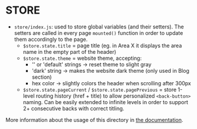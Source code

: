 # STORE

- `store/index.js`: used to store global variables (and their setters). The setters are called in every page `mounted()` function in order to update them accordingly to the page.
  - `$store.state.title` = page title (eg. in Area X it displays the area name in the empty part of the header)
  - `$store.state.theme` = website theme, accepting:
    - '' or 'default' strings -> reset theme to slight gray
    - 'dark' string -> makes the website dark theme (only used in Blog section)
    - hex color -> slightly colors the header when scrolling after 300px
  - `$store.state.pageCurrent` / `$store.state.pagePrevious` = store 1-level routing history (href + title) to allow personalized `<back-button>` naming. Can be easily extended to infinite levels in order to support 2+ consecutive backs with correct titling.

More information about the usage of this directory in [the documentation](https://nuxtjs.org/guide/vuex-store).

<!-- tried this in index.js but does nothing:
```javascript
// https://github.com/awronski/nuxtjs-examples/tree/master/mobile-desktop-with-store
// const checkIfMobile = (context) => {
//   const userAgent = context.isServer
//     ? context.req.headers['user-agent']
//     : navigator.userAgent
//   let mobile = false
//   ;(function (a) {
//     if (
//       /(android|bb\d+|meego).+mobile|avantgo|bada\/|blackberry|blazer|compal|elaine|fennec|hiptop|iemobile|ip(hone|od)|iris|kindle|lge |maemo|midp|mmp|mobile.+firefox|netfront|opera m(ob|in)i|palm( os)?|phone|p(ixi|re)\/|plucker|pocket|psp|series(4|6)0|symbian|treo|up\.(browser|link)|vodafone|wap|windows ce|xda|xiino|android|ipad|playbook|silk/i.test(
//         a
//       ) ||
//       /1207|6310|6590|3gso|4thp|50[1-6]i|770s|802s|a wa|abac|ac(er|oo|s)|ai(ko|rn)|al(av|ca|co)|amoi|an(ex|ny|yw)|aptu|ar(ch|go)|as(te|us)|attw|au(di|m|r |s )|avan|be(ck|ll|nq)|bi(lb|rd)|bl(ac|az)|br(e|v)w|bumb|bw(n|u)|c55\/|capi|ccwa|cdm|cell|chtm|cldc|cmd|co(mp|nd)|craw|da(it|ll|ng)|dbte|dcs|devi|dica|dmob|do(c|p)o|ds(12|d)|el(49|ai)|em(l2|ul)|er(ic|k0)|esl8|ez([4-7]0|os|wa|ze)|fetc|fly(|_)|g1 u|g560|gene|gf5|gmo|go(\.w|od)|gr(ad|un)|haie|hcit|hd(m|p|t)|hei|hi(pt|ta)|hp( i|ip)|hsc|ht(c(| |_|a|g|p|s|t)|tp)|hu(aw|tc)|i(20|go|ma)|i230|iac( ||\/)|ibro|idea|ig01|ikom|im1k|inno|ipaq|iris|ja(t|v)a|jbro|jemu|jigs|kddi|keji|kgt( |\/)|klon|kpt |kwc|kyo(c|k)|le(no|xi)|lg( g|\/(k|l|u)|50|54|[a-w])|libw|lynx|m1w|m3ga|m50\/|ma(te|ui|xo)|mc(01|21|ca)|mcr|me(rc|ri)|mi(o8|oa|ts)|mmef|mo(01|02|bi|de|do|t(| |o|v)|zz)|mt(50|p1|v )|mwbp|mywa|n10[0-2]|n20[2-3]|n30(0|2)|n50(0|2|5)|n7(0(0|1)|10)|ne((c|m)|on|tf|wf|wg|wt)|nok(6|i)|nzph|o2im|op(ti|wv)|oran|owg1|p800|pan(a|d|t)|pdxg|pg(13|([1-8]|c))|phil|pire|pl(ay|uc)|pn2|po(ck|rt|se)|prox|psio|ptg|qaa|qc(07|12|21|32|60|[2-7]|i)|qtek|r380|r600|raks|rim9|ro(ve|zo)|s55\/|sa(ge|ma|mm|ms|ny|va)|sc(01|h|oo|p)|sdk\/|se(c(|0|1)|47|mc|nd|ri)|sgh|shar|sie(|m)|sk0|sl(45|id)|sm(al|ar|b3|it|t5)|so(ft|ny)|sp(01|h|v|v )|sy(01|mb)|t2(18|50)|t6(00|10|18)|ta(gt|lk)|tcl|tdg|tel(i|m)|tim|tmo|to(pl|sh)|ts(70|m|m3|m5)|tx9|up(\.b|g1|si)|utst|v400|v750|veri|vi(rg|te)|vk(40|5[0-3]|v)|vm40|voda|vulc|vx(52|53|60|61|70|80|81|83|85|98)|w3c(| )|webc|whit|wi(g |nc|nw)|wmlb|wonu|x700|yas|your|zeto|zte/i.test(
//         a.substr(0, 4)
//       )
//     )
//       mobile = true
//   })(userAgent)
//   return mobile
// }
// export const state = () => ({
//   isMobile: false,
// })
// export const getters = () => ({
//   isMobile: (state) => state.isMobile,
// })
// export const actions = () => ({
//   nuxtServerInit({ commit }, context) {
//     commit('changeMobile', checkIfMobile(context))
//   },
// })
// export const mutations = () => ({
//   changeMobile(state, isMobile) {
//     state.isMobile = isMobile
//   },
// })
```
-->
